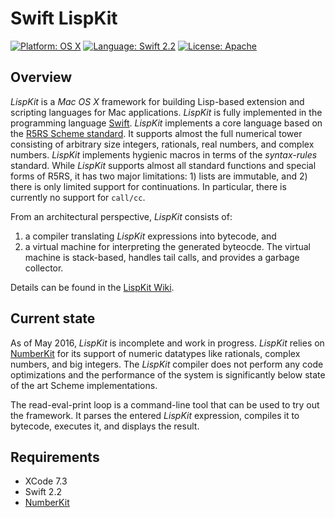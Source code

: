 # Swift LispKit

<p>
<a href="https://developer.apple.com/osx/"><img src="https://img.shields.io/badge/Platform-OS X-blue.svg?style=flat" alt="Platform: OS X" /></a>
<a href="https://developer.apple.com/swift/"><img src="https://img.shields.io/badge/Language-Swift%202.2-green.svg?style=flat" alt="Language: Swift 2.2" /></a>
<a href="https://raw.githubusercontent.com/objecthub/swift-lispkit/master/LICENSE"><img src="http://img.shields.io/badge/License-Apache-lightgrey.svg?style=flat" alt="License: Apache" /></a>
</p>

## Overview

_LispKit_ is a _Mac OS X_ framework for building Lisp-based extension and scripting languages
for Mac applications. _LispKit_ is fully implemented in the programming language
[Swift](http://www.swift.org). _LispKit_ implements a core language based on the
[R5RS Scheme standard](http://www.schemers.org/Documents/Standards/R5RS/HTML/). It supports
almost the full numerical tower consisting of arbitrary size integers, rationals, real numbers,
and complex numbers. _LispKit_ implements hygienic macros in terms of the _syntax-rules_ standard.
While _LispKit_ supports almost all standard functions and special forms of R5RS, it has two
major limitations: 1) lists are immutable, and 2) there is only limited support for continuations.
In particular, there is currently no support for `call/cc`.

From an architectural perspective, _LispKit_ consists of:

  1. a compiler translating _LispKit_ expressions into bytecode, and
  2. a virtual machine for interpreting the generated byteocde. The virtual machine is
     stack-based, handles tail calls, and provides a garbage collector.

Details can be found in the [LispKit Wiki](https://github.com/objecthub/swift-lispkit/wiki).

## Current state

As of May 2016, _LispKit_ is incomplete and work in progress. _LispKit_ relies on
[NumberKit](http://github.com/objecthub/swift-numberkit) for its support of numeric datatypes
like rationals, complex numbers, and big integers. The _LispKit_ compiler does not perform
any code optimizations and the performance of the system is significantly below state
of the art Scheme implementations.

The read-eval-print loop is a command-line tool that can be used to try out the framework.
It parses the entered _LispKit_ expression, compiles it to bytecode, executes it, and
displays the result.


## Requirements

- XCode 7.3
- Swift 2.2
- [NumberKit](http://github.com/objecthub/swift-numberkit)
